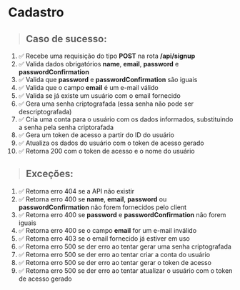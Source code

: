 # Cadastro

> ## Caso de sucesso:
 1. ✅ Recebe uma requisição do tipo **POST** na rota **/api/signup**
 2. ✅ Valida dados obrigatórios **name**, **email**, **password** e **passwordConfirmation**
 3. ✅ Valida que **password** e **passwordConfirmation** são iguais
 4. ✅ Valida que o campo **email** é um e-mail válido
 5. ✅ Valida se já existe um usuário com o email fornecido
 6. ✅ Gera uma senha criptografada (essa senha não pode ser descriptografada)
 7. ✅ Cria uma conta para o usuário com os dados informados, substituindo a senha pela senha criptorafada
 8. ✅ Gera um token de acesso a partir do ID do usuário
 9. ✅ Atualiza os dados do usuário com o token de acesso gerado
10. ✅  Retorna 200 com o token de acesso e o nome do usuário
> ## Exceções:
 1. ✅ Retorna erro 404 se a API não existir
 2. ✅ Retorna erro 400 se **name**, **email**, **password** ou **passwordConfirmation** não forem fornecidos pelo client
 3. ✅ Retorna erro 400 se **password** e **passwordConfirmation** não forem iguais
 4. ✅ Retorna erro 400 se o campo **email** for um e-mail inválido
 5. ✅ Retorna erro 403 se o email fornecido já estiver em uso
 6. ✅ Retorna erro 500 se der erro ao tentar gerar uma senha criptografada
 7. ✅ Retorna erro 500 se der erro ao tentar criar a conta do usuário
 8. ✅ Retorna erro 500 se der erro ao tentar gerar o token de acesso
 9. ✅ Retorna erro 500 se der erro ao tentar atualizar o usuário com o token de acesso gerado